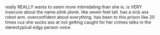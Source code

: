 really REALLY wants to seem more intimidating than she is. is VERY insecure about the name plink plonk. like seven feet tall. has a sick ass robot arm. overconfident about everything. has been to this prison like 20 times cuz she sucks ass at not getting caught for her crimes
talks in the stereotypical edgy person voice